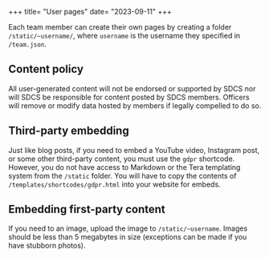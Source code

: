 +++
title= "User pages"
date= "2023-09-11"
+++

Each team member can create their own pages by creating a folder `/static/~username/`, where `username` is the username they specified in `/team.json`.

## Content policy
All user-generated content will not be endorsed or supported by SDCS nor will SDCS be responsible for content posted by SDCS members. Officers will remove or modify data hosted by members if legally compelled to do so.

## Third-party embedding
Just like blog posts, if you need to embed a YouTube video, Instagram post, or some other third-party content, you must use the `gdpr` shortcode. However, you do not have access to Markdown or the Tera templating system from the `/static` folder. You will have to copy the contents of `/templates/shortcodes/gdpr.html` into your website for embeds.

## Embedding first-party content
If you need to an image, upload the image to `/static/~username`. Images should be less than 5 megabytes in size (exceptions can be made if you have stubborn photos).

